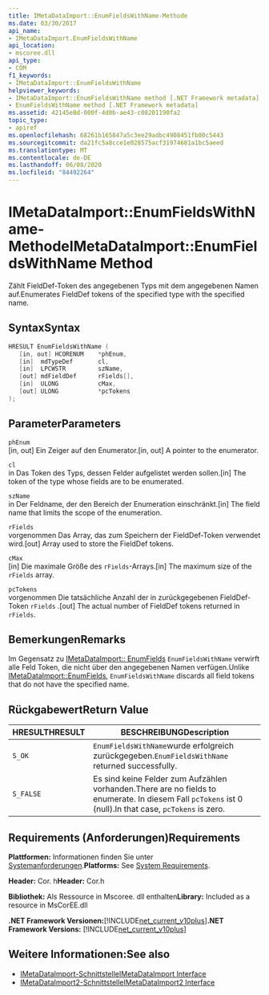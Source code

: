 ```yaml
---
title: IMetaDataImport::EnumFieldsWithName-Methode
ms.date: 03/30/2017
api_name:
- IMetaDataImport.EnumFieldsWithName
api_location:
- mscoree.dll
api_type:
- COM
f1_keywords:
- IMetaDataImport::EnumFieldsWithName
helpviewer_keywords:
- IMetaDataImport::EnumFieldsWithName method [.NET Framework metadata]
- EnumFieldsWithName method [.NET Framework metadata]
ms.assetid: 42145e8d-000f-4d0b-ae43-c08201190fa2
topic_type:
- apiref
ms.openlocfilehash: 68261b165847a5c3ee29adbc4908451fb00c5443
ms.sourcegitcommit: da21fc5a8cce1e028575acf31974681a1bc5aeed
ms.translationtype: MT
ms.contentlocale: de-DE
ms.lasthandoff: 06/08/2020
ms.locfileid: "84492264"
---
```

# <a name="imetadataimportenumfieldswithname-method"></a><span data-ttu-id="3d61d-102">IMetaDataImport::EnumFieldsWithName-Methode</span><span class="sxs-lookup"><span data-stu-id="3d61d-102">IMetaDataImport::EnumFieldsWithName Method</span></span>
<span data-ttu-id="3d61d-103">Zählt FieldDef-Token des angegebenen Typs mit dem angegebenen Namen auf.</span><span class="sxs-lookup"><span data-stu-id="3d61d-103">Enumerates FieldDef tokens of the specified type with the specified name.</span></span>  
  
## <a name="syntax"></a><span data-ttu-id="3d61d-104">Syntax</span><span class="sxs-lookup"><span data-stu-id="3d61d-104">Syntax</span></span>  
  
```cpp  
HRESULT EnumFieldsWithName (  
   [in, out] HCORENUM    *phEnum,
   [in]  mdTypeDef       cl,
   [in]  LPCWSTR         szName,
   [out] mdFieldDef      rFields[],
   [in]  ULONG           cMax,
   [out] ULONG           *pcTokens
);  
```  
  
## <a name="parameters"></a><span data-ttu-id="3d61d-105">Parameter</span><span class="sxs-lookup"><span data-stu-id="3d61d-105">Parameters</span></span>  
 `phEnum`  
 <span data-ttu-id="3d61d-106">[in, out] Ein Zeiger auf den Enumerator.</span><span class="sxs-lookup"><span data-stu-id="3d61d-106">[in, out] A pointer to the enumerator.</span></span>  
  
 `cl`  
 <span data-ttu-id="3d61d-107">in Das Token des Typs, dessen Felder aufgelistet werden sollen.</span><span class="sxs-lookup"><span data-stu-id="3d61d-107">[in] The token of the type whose fields are to be enumerated.</span></span>  
  
 `szName`  
 <span data-ttu-id="3d61d-108">in Der Feldname, der den Bereich der Enumeration einschränkt.</span><span class="sxs-lookup"><span data-stu-id="3d61d-108">[in] The field name that limits the scope of the enumeration.</span></span>  
  
 `rFields`  
 <span data-ttu-id="3d61d-109">vorgenommen Das Array, das zum Speichern der FieldDef-Token verwendet wird.</span><span class="sxs-lookup"><span data-stu-id="3d61d-109">[out] Array used to store the FieldDef tokens.</span></span>  
  
 `cMax`  
 <span data-ttu-id="3d61d-110">[in] Die maximale Größe des `rFields`-Arrays.</span><span class="sxs-lookup"><span data-stu-id="3d61d-110">[in] The maximum size of the `rFields` array.</span></span>  
  
 `pcTokens`  
 <span data-ttu-id="3d61d-111">vorgenommen Die tatsächliche Anzahl der in zurückgegebenen FieldDef-Token `rFields` .</span><span class="sxs-lookup"><span data-stu-id="3d61d-111">[out] The actual number of FieldDef tokens returned in `rFields`.</span></span>  
  
## <a name="remarks"></a><span data-ttu-id="3d61d-112">Bemerkungen</span><span class="sxs-lookup"><span data-stu-id="3d61d-112">Remarks</span></span>  
 <span data-ttu-id="3d61d-113">Im Gegensatz zu [IMetaDataImport:: EnumFields](imetadataimport-enumfields-method.md) `EnumFieldsWithName` verwirft alle Feld Token, die nicht über den angegebenen Namen verfügen.</span><span class="sxs-lookup"><span data-stu-id="3d61d-113">Unlike [IMetaDataImport::EnumFields](imetadataimport-enumfields-method.md), `EnumFieldsWithName` discards all field tokens that do not have the specified name.</span></span>  
  
## <a name="return-value"></a><span data-ttu-id="3d61d-114">Rückgabewert</span><span class="sxs-lookup"><span data-stu-id="3d61d-114">Return Value</span></span>  
  
|<span data-ttu-id="3d61d-115">HRESULT</span><span class="sxs-lookup"><span data-stu-id="3d61d-115">HRESULT</span></span>|<span data-ttu-id="3d61d-116">BESCHREIBUNG</span><span class="sxs-lookup"><span data-stu-id="3d61d-116">Description</span></span>|  
|-------------|-----------------|  
|`S_OK`|<span data-ttu-id="3d61d-117">`EnumFieldsWithName`wurde erfolgreich zurückgegeben.</span><span class="sxs-lookup"><span data-stu-id="3d61d-117">`EnumFieldsWithName` returned successfully.</span></span>|  
|`S_FALSE`|<span data-ttu-id="3d61d-118">Es sind keine Felder zum Aufzählen vorhanden.</span><span class="sxs-lookup"><span data-stu-id="3d61d-118">There are no fields to enumerate.</span></span> <span data-ttu-id="3d61d-119">In diesem Fall `pcTokens` ist 0 (null).</span><span class="sxs-lookup"><span data-stu-id="3d61d-119">In that case, `pcTokens` is zero.</span></span>|  
  
## <a name="requirements"></a><span data-ttu-id="3d61d-120">Requirements (Anforderungen)</span><span class="sxs-lookup"><span data-stu-id="3d61d-120">Requirements</span></span>  
 <span data-ttu-id="3d61d-121">**Plattformen:** Informationen finden Sie unter [Systemanforderungen](../../get-started/system-requirements.md).</span><span class="sxs-lookup"><span data-stu-id="3d61d-121">**Platforms:** See [System Requirements](../../get-started/system-requirements.md).</span></span>  
  
 <span data-ttu-id="3d61d-122">**Header:** Cor. h</span><span class="sxs-lookup"><span data-stu-id="3d61d-122">**Header:** Cor.h</span></span>  
  
 <span data-ttu-id="3d61d-123">**Bibliothek:** Als Ressource in Mscoree. dll enthalten</span><span class="sxs-lookup"><span data-stu-id="3d61d-123">**Library:** Included as a resource in MsCorEE.dll</span></span>  
  
 <span data-ttu-id="3d61d-124">**.NET Framework Versionen:**[!INCLUDE[net_current_v10plus](../../../../includes/net-current-v10plus-md.md)]</span><span class="sxs-lookup"><span data-stu-id="3d61d-124">**.NET Framework Versions:** [!INCLUDE[net_current_v10plus](../../../../includes/net-current-v10plus-md.md)]</span></span>  
  
## <a name="see-also"></a><span data-ttu-id="3d61d-125">Weitere Informationen:</span><span class="sxs-lookup"><span data-stu-id="3d61d-125">See also</span></span>

- [<span data-ttu-id="3d61d-126">IMetaDataImport-Schnittstelle</span><span class="sxs-lookup"><span data-stu-id="3d61d-126">IMetaDataImport Interface</span></span>](imetadataimport-interface.md)
- [<span data-ttu-id="3d61d-127">IMetaDataImport2-Schnittstelle</span><span class="sxs-lookup"><span data-stu-id="3d61d-127">IMetaDataImport2 Interface</span></span>](imetadataimport2-interface.md)
